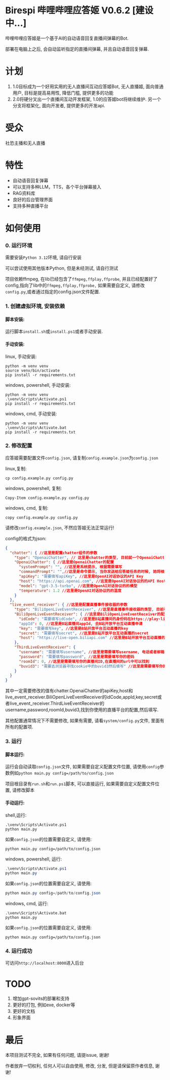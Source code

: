 # Birespi 哔哩哔哩应答姬 V0.6.2 [建设中...]

哔哩哔哩应答姬是一个基于AI的自动语音回复直播间弹幕的Bot.

部署在电脑上之后, 会自动监听指定的直播间弹幕, 并且自动语音回复弹幕.

# 计划

1. 1.0目标成为一个好用实用的无人直播间互动应答姬Bot, 无人直播姬, 面向普通用户, 目标是提高易用性, 降低门槛, 提供更多的功能
2. 2.0将硬分叉出一个直播间互动开发框架, 1.0的应答姬bot将继续维护. 另一个分支将框架化, 面向开发者, 提供更多的开发api.

# 受众

社恐主播和无人直播

# 特性

- 自动语音回复弹幕
- 可以支持多种LLM，TTS，各个平台弹幕接入
- RAG资料库
- 良好的后台管理界面
- 支持多种直播平台

# 如何使用

### 0. 运行环境

需要安装`Python 3.12`环境, 请自行安装

可以尝试使用其他版本Python, 但是未经测试, 请自行测试

项目依赖ffmpeg, 在lib已经包含了`ffmpeg,ffplay,ffprobe`,
并且已经配置好了config,指向了lib中的`ffmpeg,ffplay,ffprobe,` 如果需要自定义,
请修改`config.py`,或者通过指定的config.json文件配置.

### 1. 创建虚拟环境, 安装依赖

#### 脚本安装:

运行脚本`install.sh`或`install.ps1`或者手动安装.

#### 手动安装:

linux, 手动安装:

```shell
python -m venv venv
source venv/bin/activate
pip install -r requirements.txt
```

windows, powershell, 手动安装:

```shell
python -m venv venv
.\venv\Scripts\Activate.ps1
pip install -r requirements.txt
```

windows, cmd, 手动安装:

```shell
python -m venv venv
.\venv\Scripts\Activate.bat
pip install -r requirements.txt
```

### 2. 修改配置

应答姬需要配置文件`config.json`, 请复制`config.example.json`为`config.json`

linux,复制:

```shell
cp config.example.py config.py
```

windows, powershell, 复制:

```shell
Copy-Item config.example.py config.py
```

windows, cmd, 复制:

```shell
copy config.example.py config.py
```

请修改`config.example.json`, 不然应答姬无法正常运行!

config的格式为json:

```json
{
  "chatter": { //这里是配置chatter组件的参数
    "type": "OpenaiChatter", // 这里是chatter的类型, 目前就一个OpenaiChatter
    "OpenaiChatter": { //这里是OpenaiChatter的配置
      "systemPrompt": "", //这里是系统提示, 根据需要填写
      "commandPrompt": "",//这里是命令提示, 当你发送给应答姬任务的时候, 她将根据任务prompt进行任务,根据需要填写
      "apiKey": "需要填写apiKey", //这里是OpenAI对话协议的API Key
      "host": "https://api.openai.com", //这里是OpenAI对话协议的的API Host
      "model": "gpt-3.5-turbo", //这里是OpenAI对话协议的的模型
      "temperature": 1.2 //这里是OpenAI对话协议的的温度
    }
  },
  "live_event_receiver": { //这里是配置直播事件接收器的参数
    "type": "BiliOpenLiveEventReceiver", //这里是直播事件接收器的类型, 目前有两个BiliOpenLiveEventReceiver, 这个是官方的B站直播事件接收器, ThirdLiveEventReceiver, 这个是第三方的直播事件接收器
    "BiliOpenLiveEventReceiver": { //这里是BiliOpenLiveEventReceiver的配置
      "idCode": "需要填写idCode", //这里是B站直播间的身份码在https://play-live.bilibili.com/的右下角去看
      "appId": 0, //这里是B站直播间appId, 去B站开放平台互动直播申请
      "key": "需要填写key", //这里是B站开放平台互动直播的key
      "secret": "需要填写secret", //这里是B站开放平台互动直播的secret
      "host": "https://live-open.biliapi.com" //这里是B站开放平台互动直播的host,一般不需要修改
    },
    "ThirdLiveEventReceiver": {
      "username": "需要填写username", //这里是需要填写username, 电话或者邮箱
      "password": "需要填写password", //这里是需要填写你的密码
      "roomId": 0, //这里是需要填写你的直播间ID,在直播间的url中可以找到
      "buvid3": "需要去浏览器寻找cookie中的buvid3然后填写" //这里是需要填写你的buvid3, 在浏览器的cookie中可以找到. 在浏览器中按F12, 然后找到应用程序, cookie, 找到https://www.bilibili.com 找到buvid3, 然后复制过来
    }
  }
}
```

其中一定需要修改的值有chatter.OpenaiChatter的apiKey,host和live_event_receiver.BiliOpenLiveEventReceiver的idCode,appId,key,secret或者live_event_receiver.ThirdLiveEventReceiver的username,password,roomId,buvid3,找到你使用的直播平台的配置,然后填写.

其他配置通常情况下不需要修改, 如果有需要, 请看`system/config.py`文件, 里面有所有的配置项.

### 3. 运行

#### 脚本运行:

运行会自动读取`config.json`文件, 如果需要自定义配置文件位置,
请使用`config`参数例如`python main.py config=/path/to/config.json`

项目根目录有`run.sh`和`run.ps1`脚本, 可以直接运行, 如果需要自定义配置文件位置,
请修改脚本

#### 手动运行:

shell,运行:

```shell
.\venv\Scripts\Activate.ps1
python main.py
```

如果`config.json`的位置需要自定义, 请使用:

```shell
python main.py config=/path/to/config.json
```

windows, powershell, 运行:

```powershell
.\venv\Scripts\Activate.ps1
python main.py
```

如果`config.json`的位置需要自定义, 请使用:

```powershell
python main.py config=/path/to/config.json
```

windows, cmd, 运行:

```shell
.\venv\Scripts\Activate.bat
python main.py
```

如果`config.json`的位置需要自定义, 请使用:

```shell
python main.py config=/path/to/config.json
```

### 4. 运行成功

可访问`http://localhost:8000`进入后台

# TODO

1. 增加gpt-sovits的部署和支持
2. 更好的打包, 例如exe, docker等
3. 更好的文档
4. 形象界面

# 最后

本项目测试不完全, 如果有任何问题, 请提issue, 谢谢!

作者放弃一切权利, 任何人可以自由使用, 修改, 分发, 但是请保留原作者信息, 谢谢!
